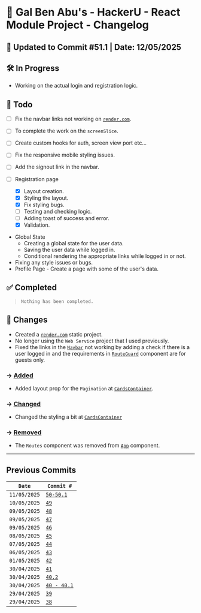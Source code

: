 # 📘 Gal Ben Abu's - HackerU - React Module Project - Changelog

## 📅 Updated to Commit #51.1 | Date: 12/05/2025

## 🛠️ In Progress

- Working on the actual login and registration logic.

## 🎯 Todo

- [ ] Fix the navbar links not working on [`render.com`](https://dashboard.render.com/).
- [ ] To complete the work on the `screenSlice`.
- [ ] Create custom hooks for auth, screen view port etc...
- [ ] Fix the responsive mobile styling issues.

- [ ] Add the signout link in the navbar.
- [ ] Registration page
  - [x] Layout creation.
  - [x] Styling the layout.
  - [x] Fix styling bugs.
  - [ ] Testing and checking logic.
  - [ ] Adding toast of success and error.
  - [x] Validation.
- Global State
  - Creating a global state for the user data.
  - Saving the user data while logged in.
  - Conditional rendering the appropriate links while logged in or not.
- Fixing any style issues or bugs.
- Profile Page - Create a page with some of the user's data.

## ✅ Completed

> `Nothing has been completed.`

## 🔄 Changes

- Created a [`render.com`](https://dashboard.render.com/) static project.
- No longer using the `Web Service` project that I used previously.
- Fixed the links in the [`Navbar`](/src/components/layout/CustomNavbar.tsx) not working by adding a check if there is a user logged in and the requirements in [`RouteGuard`](./src/components/App/Routes/RouteGuard.tsx) component are for guests only.

### → <u>Added</u>

- Added layout prop for the `Pagination` at [`CardsContainer`](./src/components/card/CardsContainer.tsx).

### → <u>Changed</u>

- Changed the styling a bit at [`CardsContainer`](./src/components/card/CardsContainer.tsx)

### → <u>Removed</u>

- The `Routes` component was removed from [`App`](./src/App.tsx) component.

---

## Previous Commits

| `Date`       | `Commit #`                                                   |
| ------------ | ------------------------------------------------------------ |
| `11/05/2025` | [`50-50.1`](./commits_changes/commit_50-50.1.md)             |
| `10/05/2025` | [`49`](./commits_changes/commit_49.md)                       |
| `09/05/2025` | [`48`](./commits_changes/commit_48.md)                       |
| `09/05/2025` | [`47`](./commits_changes/commit_47.md)                       |
| `09/05/2025` | [`46`](./commits_changes/commit_46.md)                       |
| `08/05/2025` | [`45`](./commits_changes/commit_45.md)                       |
| `07/05/2025` | [`44`](./commits_changes/commit_44.md)                       |
| `06/05/2025` | [`43`](./commits_changes/commit_43.md)                       |
| `01/05/2025` | [`42`](./commits_changes/commit_42.md)                       |
| `30/04/2025` | [`41`](./commits_changes/commit_41.md)                       |
| `30/04/2025` | [`40.2`](./commits_changes/commit_40/commit_40.2.md)         |
| `30/04/2025` | [`40 - 40.1`](./commits_changes/commit_40/commit_40-40.1.md) |
| `29/04/2025` | [`39`](./commits_changes/commit_39.md)                       |
| `29/04/2025` | [`38`](./commits_changes/commit_38.md)                       |
